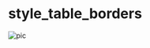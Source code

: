 # style_table_borders

![pic](https://user-images.githubusercontent.com/408693/113033352-ed5a3f00-915e-11eb-8b30-3caaa47eb9fa.png)
